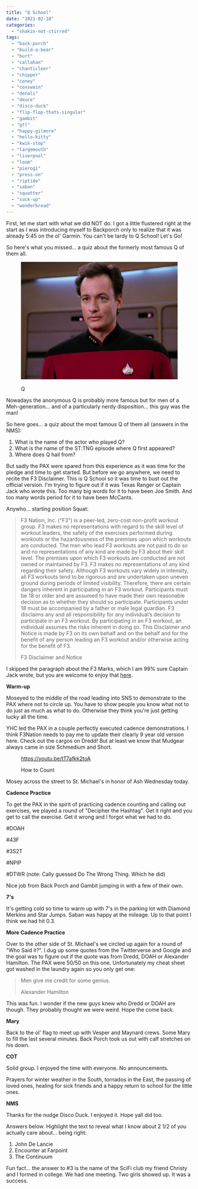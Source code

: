```yaml
---
title: "Q School"
date: "2021-02-18"
categories: 
  - "shakin-not-stirred"
tags: 
  - "back-porch"
  - "build-a-bear"
  - "burt"
  - "callahan"
  - "chanticleer"
  - "chipper"
  - "coney"
  - "coxswain"
  - "denali"
  - "deuce"
  - "disco-duck"
  - "flip-flop-thats-singular"
  - "gambit"
  - "gtl"
  - "happy-gilmore"
  - "hello-kitty"
  - "kwik-stop"
  - "largemouth"
  - "liverpool"
  - "loom"
  - "pierogi"
  - "press-on"
  - "riptide"
  - "saban"
  - "squatter"
  - "suck-up"
  - "wonderbread"
---
```


First, let me start with what we did NOT do. I got a little flustered right at the start as I was introducing myself to Backporch only to realize that it was already 5:45 on the ol' Garmin. You can't be tardy to Q School! Let's Go!

So here's what you missed... a quiz about the formerly most famous Q of them all.

<figure>

![Image result for q john de lancie](images/f672894ff7790e00b8ae4dabfca2270d.jpg)

<figcaption>

Q

</figcaption>

</figure>

Nowadays the anonymous Q is probably more famous but for men of a Meh-generation... and of a particularly nerdy disposition... this guy was the man!

So here goes... a quiz about the most famous Q of them all (answers in the NMS):

1. What is the name of the actor who played Q?
2. What is the name of the ST:TNG episode where Q first appeared?
3. Where does Q hail from?

But sadly the PAX were spared from this experience as it was time for the pledge and time to get started. But before we go anywhere, we need to recite the F3 Disclaimer. This is Q School so it was time to bust out the official version. I'm trying to figure out if it was Texas Ranger or Captain Jack who wrote this. Too many big words for it to have been Joe Smith. And too many words period for it to have been McCants.

Anywho... starting position Squat:

> F3 Nation, Inc. (“F3”) is a peer-led, zero-cost non-profit workout group. F3 makes no representations with regard to the skill level of workout leaders, the safety of the exercises performed during workouts or the hazardousness of the premises upon which workouts are conducted. The men who lead F3 workouts are not paid to do so and no representations of any kind are made by F3 about their skill level. The premises upon which F3 workouts are conducted are not owned or maintained by F3. F3 makes no representations of any kind regarding their safety. Although F3 workouts vary widely in intensity, all F3 workouts tend to be rigorous and are undertaken upon uneven ground during periods of limited visibility. Therefore, there are certain dangers inherent in participating in an F3 workout. Participants must be 18 or older and are assumed to have made their own reasonable decision as to whether they should so participate. Participants under 18 must be accompanied by a father or male legal guardian. F3 disclaims any and all responsibility for any individual’s decision to participate in an F3 workout. By participating in an F3 workout, an individual assumes the risks inherent in doing so. This Disclaimer and Notice is made by F3 on its own behalf and on the behalf and for the benefit of any person leading an F3 workout and/or otherwise acting for the benefit of F3.
> 
> F3 Disclaimer and Notice

I skipped the paragraph about the F3 Marks, which I am 99% sure Captain Jack wrote, but you are welcome to enjoy that [here](https://f3nation.com/use-of-f3-trademarks/).

**Warm-up**

Moseyed to the middle of the road leading into SNS to demonstrate to the PAX where not to circle up. You have to show people you know what not to do just as much as what to do. Otherwise they think you're just getting lucky all the time.

YHC led the PAX in a couple perfectly executed cadence demonstrations. I think F3Nation needs to pay me to update their clearly 9 year old version here. Check out the cargos on Dredd! But at least we know that Mudgear always came in size Schmedium and Short.

<figure>

https://youtu.be/tT7afkk2toA

<figcaption>

How to Count

</figcaption>



</figure>

Mosey across the street to St. Michael's in honor of Ash Wednesday today.

**Cadence Practice**

To get the PAX in the spirit of practicing cadence counting and calling out exercises, we played a round of "Decipher the Hashtag". Get it right and you get to call the exercise. Get it wrong and I forgot what we had to do.

#DOAH

#43F

#3S2T

#NPIP

#DTWR (note: Cally guessed Do The Wrong Thing. Which he did)

Nice job from Back Porch and Gambit jumping in with a few of their own.

**7's**

It's getting cold so time to warm up with 7's in the parking lot with Diamond Merkins and Star Jumps. Saban was happy at the mileage. Up to that point I think we had hit 0.3.

**More Cadence Practice**

Over to the other side of St. Michael's we circled up again for a round of "Who Said it?". I dug up some quotes from the Twitterverse and Google and the goal was to figure out if the quote was from Dredd, DOAH or Alexander Hamilton. The PAX were 50/50 on this one. Unfortunately my cheat sheet got washed in the laundry again so you only get one:

> Men give me credit for some genius. 
> 
> Alexander Hamilton

This was fun. I wonder if the new guys knew who Dredd or DOAH are though. They probably thought we were weird. Hope the come back.

**Mary**

Back to the ol' flag to meet up with Vesper and Maynard crews. Some Mary to fill the last several minutes. Back Porch took us out with calf stretches on his down.

**COT**

Solid group. I enjoyed the time with everyone. No announcements.

Prayers for winter weather in the South, tornados in the East, the passing of loved ones, healing for sick friends and a happy return to school for the little ones.

**NMS**

Thanks for the nudge Disco Duck. I enjoyed it. Hope yall did too.

Answers below. Highlight the text to reveal what I know about 2 1/2 of you actually care about... being right:

1. John De Lancie
2. Encounter at Farpoint
3. The Continuum

Fun fact... the answer to #3 is the name of the SciFi club my friend Christy and I formed in college. We had one meeting. Two girls showed up. It was a success.
